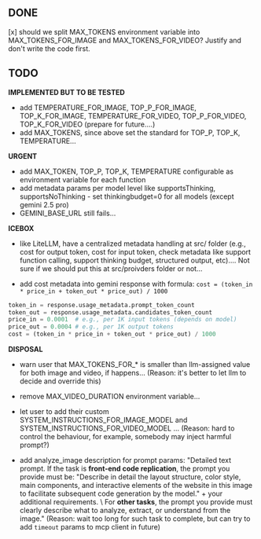 ## DONE
[x] should we split MAX_TOKENS environment variable into MAX_TOKENS_FOR_IMAGE and MAX_TOKENS_FOR_VIDEO? Justify and don't write the code first.


## TODO

**IMPLEMENTED BUT TO BE TESTED**
- add TEMPERATURE_FOR_IMAGE, TOP_P_FOR_IMAGE, TOP_K_FOR_IMAGE, TEMPERATURE_FOR_VIDEO, TOP_P_FOR_VIDEO, TOP_K_FOR_VIDEO (prepare for future....)
- add MAX_TOKENS, since above set the standard for TOP_P, TOP_K, TEMPERATURE...

**URGENT**
- add MAX_TOKEN, TOP_P, TOP_K, TEMPERATURE configurable as environment variable for each function
- add metadata params per model level like supportsThinking, supportsNoThinking - set thinkingbudget=0 for all models (except gemini 2.5 pro)
- GEMINI_BASE_URL still fails...

**ICEBOX**
- like LiteLLM, have a centralized metadata handling at src/ folder (e.g., cost for output token, cost for input token, check metadata like support function calling, support thinking budget, structured output, etc).... Not sure if we should put this at src/proivders folder or not...

- add cost metadata into gemini response with formula: `cost = (token_in * price_in + token_out * price_out) / 1000`

```py
token_in = response.usage_metadata.prompt_token_count
token_out = response.usage_metadata.candidates_token_count
price_in = 0.0001  # e.g., per 1K input tokens (depends on model)
price_out = 0.0004 # e.g., per 1K output tokens
cost = (token_in * price_in + token_out * price_out) / 1000
``` 


**DISPOSAL**

- warn user that MAX_TOKENS_FOR_* is smaller than llm-assigned value for both image and video, if happens... (Reason: it's better to let llm to decide and override this)

- remove MAX_VIDEO_DURATION environment variable...

- let user to add their custom SYSTEM_INSTRUCTIONS_FOR_IMAGE_MODEL and SYSTEM_INSTRUCTIONS_FOR_VIDEO_MODEL ... (Reason: hard to control the behaviour, for example, somebody may inject harmful prompt?)

- add analyze_image description for prompt params: "Detailed text prompt. If the task is **front-end code replication**, the prompt you provide must be: "Describe in detail the layout structure, color style, main components, and interactive elements of the website in this image to facilitate subsequent code generation by the model." + your additional requirements. \ For **other tasks**, the prompt you provide must clearly describe what to analyze, extract, or understand from the image." (Reason: wait too long for such task to complete, but can try to add `timeout` params to mcp client in future)